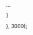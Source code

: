 <!-- 跳转失败时显示引导层‌:ml-citation{ref="6,7" data="citationList"} -->
<div id="qq-mask" style="display:none;position:fixed;top:0;left:0;width:100%;height:100%;background:rgba(0,0,0,0.9);z-index:9999;">
    <div style="position:absolute;top:50%;left:50%;transform:translate(-50%,-50%);color:#fff;text-align:center;">
        <h3>当前页面需通过外部浏览器访问</h3>
        <button onclick="handleExternalJump()" 
            style="padding:12px 24px;background:#31A8E6;color:#fff;border:none;border-radius:8px;margin-top:20px;">
            点击跳转外部浏览器
        </button>
    </div>
</div>

<script>
// 环境检测与交互逻辑‌:ml-citation{ref="2,3" data="citationList"}
function isQQBrowser() {
    return navigator.userAgent.indexOf('QQ/') > -1;
}

function handleExternalJump() {
    const targetUrl = encodeURIComponent(window.location.href);
    // 调用通用跳转协议‌:ml-citation{ref="5" data="citationList"}
    window.open(`mqqbrowser://open?url=${targetUrl}`, '_system');
}

// 3秒后检测是否仍在QQ环境‌:ml-citation{ref="3,7" data="citationList"}
setTimeout(() => {
    if (isQQBrowser()) {
        document.getElementById('qq-mask').style.display = 'block';
    } else {

        <html xmlns="http://lovezlq.github.io"> 
<head> 
<!--使用html meta标签重定向--> 
<meta http-equiv="refresh" content="0; url=http://www.qq.com"/> 
...
<script type="text/javascript">
 
    window.location.href = "http://www.qq.com" //使用js跳转
 
</script>
</head>
...

    }
}, 3000);
</script>

